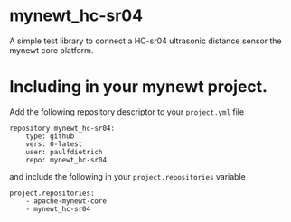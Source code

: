 # mynewt_hc-sr04

A simple test library to connect a HC-sr04 ultrasonic distance sensor the mynewt core platform.

# Including in your mynewt project.

Add the following repository descriptor to your `project.yml` file

```
repository.mynewt_hc-sr04:
    type: github
    vers: 0-latest
    user: paulfdietrich
    repo: mynewt_hc-sr04
```

and include the following in your `project.repositories` variable

```
project.repositories:
    - apache-mynewt-core
    - mynewt_hc-sr04
```

